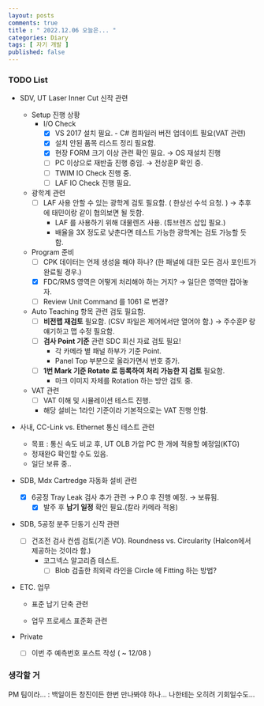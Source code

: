```yaml
---
layout: posts
comments: true
title : " 2022.12.06 오늘은... "
categories: Diary
tags: [ 자기 개발 ]
published: false
---
```


### TODO List

- SDV, UT Laser Inner Cut 신작 관련

  - Setup 진행 상황
    - I/O Check
      - [x] VS 2017 설치 필요. - C# 컴파일러 버전 업데이트 필요(VAT 관련)
      - [x] 설치 안된 품목 리스트 정리 필요함.
      - [x] 현장 FORM 크기 이상 관련 확인 필요. → OS 재설치 진행
      - [ ] PC 이상으로 재반출 진행 중임. → 전상훈P 확인 중.
      - [ ] TWIM IO Check 진행 중.
      - [ ] LAF IO Check 진행 필요.

  - 광학계 관련
    - [ ] LAF 사용 안할 수 있는 광학계 검토 필요함. ( 한상선 수석 요청. ) → 추후에 태민이랑 같이 협의보면 될 듯함.
      - LAF 를 사용하기 위해 대물렌즈 사용. (튜브렌즈 삽입 필요.)
      - 배율을 3X 정도로 낮춘다면 테스트 가능한 광학계는 검토 가능할 듯 함.

  - Program 준비
    - [ ] CPK 데이터는 언제 생성을 해야 하나? (한 패널에 대한 모든 검사 포인트가 완료될 경우.)
    - [x] FDC/RMS 영역은 어떻게 처리해야 하는 거지? → 일단은 영역만 잡아놓자.
    - [ ] Review Unit Command 를 1061 로 변경?

  - Auto Teaching 항목 관련 검토 필요함.
    - [ ] **비전맵 재검토** 필요함. (CSV 파일은 제어에서만 열어야 함.) → 주수훈P 랑 얘기하고 맵 수정 필요함.
    - [ ] **검사 Point 기준** 관련 SDC 회신 자료 검토 필요!
      - 각 카메라 별 패널 하부가 기준 Point.
      - Panel Top 부분으로 올라가면서 번호 증가.
    - [ ] **1번 Mark 기준 Rotate 로 등록하여 처리 가능한 지 검토** 필요함.
      - 마크 이미지 자체를 Rotation 하는 방안 검토 중.

  - VAT 관련
    - [ ] VAT 이해 및 시뮬레이션 테스트 진행.
    - 해당 설비는 1라인 기준이라 기본적으로는 VAT 진행 안함.

- 사내, CC-Link vs. Ethernet 통신 테스트 관련
  - 목표 : 통신 속도 비교 후, UT OLB 가압 PC 한 개에 적용할 예정임(KTG)
  - 정재완G 확인할 수도 있음.
  - 일단 보류 중..

- SDB, Mdx Cartredge 자동화 설비 관련
  - [x] 6공정 Tray Leak 검사 추가 관련 → P.O 후 진행 예정. → 보류됨.
    - [x] 발주 후 **납기 일정** 확인 필요.(칼라 카메라 적용)

- SDB, 5공정 분주 단동기 신작 관련
  - [ ] 건조전 검사 컨셉 검토(기존 VO). Roundness vs. Circularity (Halcon에서 제공하는 것이라 함.)
    - 코그넥스 알고리즘 테스트.
      - [ ] Blob 검출한 최외곽 라인을 Circle 에 Fitting 하는 방법?

- ETC. 업무
  - 표준 납기 단축 관련

  - 업무 프로세스 표준화 관련

- Private
  - [ ] 이번 주 예측번호 포스트 작성 ( ~ 12/08 )

### 생각할 거

PM 팀이라...
 : 백일이든 창진이든 한번 만나봐야 하나...
   나한테는 오히려 기회일수도...
